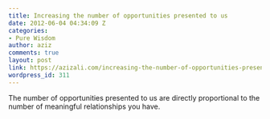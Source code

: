 ```yaml
---
title: Increasing the number of opportunities presented to us
date: 2012-06-04 04:34:09 Z
categories:
- Pure Wisdom
author: aziz
comments: true
layout: post
link: https://azizali.com/increasing-the-number-of-opportunities-presented-to-us/
wordpress_id: 311
---
```


The number of opportunities presented to us are directly proportional to the number of meaningful relationships you have.
